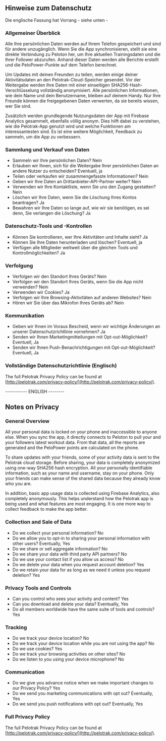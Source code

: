 ## Hinweise zum Datenschutz

Die englische Fassung hat Vorrang - siehe unten -

### Allgemeiner Überblick

Alle Ihre persönlichen Daten werden auf Ihrem Telefon gespeichert und sind für andere unzugänglich. Wenn Sie die App synchronisieren, stellt sie eine direkte Verbindung zu Peloton her, um Ihre aktuellen Trainingsdaten und die Ihrer Follower abzurufen. Anhand dieser Daten werden alle Berichte erstellt und die PeloPower-Punkte auf dem Telefon berechnet.

Um Updates mit deinen Freunden zu teilen, werden einige deiner Aktivitätsdaten an den Pelotrak-Cloud-Speicher gesendet. Vor der Weitergabe werden Ihre Daten mit einer einseitigen SHA256-Hash-Verschlüsselung vollständig anonymisiert. Alle persönlichen Informationen, wie dein Name und dein Benutzername, bleiben auf deinem Handy. Nur Ihre Freunde können die freigegebenen Daten verwerten, da sie bereits wissen, wer Sie sind.

Zusätzlich werden grundlegende Nutzungsdaten der App mit Firebase Analytics gesammelt, ebenfalls völlig anonym. Dies hilft dabei zu verstehen, wie die Pelotrak-App genutzt wird und welche Funktionen am interessantesten sind. Es ist eine weitere Möglichkeit, Feedback zu sammeln, um die App zu verbessern.

### Sammlung und Verkauf von Daten

* Sammeln wir Ihre persönlichen Daten? Nein
* Erlauben wir Ihnen, sich für die Weitergabe Ihrer persönlichen Daten an andere Nutzer zu entscheiden? Eventuell, ja
* Teilen oder verkaufen wir zusammengefasste Informationen? Nein
* Geben wir Ihre Daten an Drittanbieter-API-Partner weiter? Nein
* Verwenden wir Ihre Kontaktliste, wenn Sie uns den Zugang gestatten? Nein
* Löschen wir Ihre Daten, wenn Sie die Löschung Ihres Kontos beantragen? Ja
* Bewahren wir Ihre Daten so lange auf, wie wir sie benötigen, es sei denn, Sie verlangen die Löschung? Ja

### Datenschutz-Tools und -Kontrollen

* Können Sie kontrollieren, wer Ihre Aktivitäten und Inhalte sieht? Ja
* Können Sie Ihre Daten herunterladen und löschen? Eventuell, ja
* Verfügen alle Mitglieder weltweit über die gleichen Tools und Kontrollmöglichkeiten? Ja

### Verfolgung

* Verfolgen wir den Standort Ihres Geräts? Nein
* Verfolgen wir den Standort Ihres Geräts, wenn Sie die App nicht verwenden? Nein
* Verwenden wir Cookies? Ja
* Verfolgen wir Ihre Browsing-Aktivitäten auf anderen Websites? Nein
* Hören wir Sie über das Mikrofon Ihres Geräts ab? Nein

### Kommunikation

* Geben wir Ihnen im Voraus Bescheid, wenn wir wichtige Änderungen an unserer Datenschutzrichtlinie vornehmen? Ja
* Senden wir Ihnen Marketingmitteilungen mit Opt-out-Möglichkeit? Eventuell, Ja
* Senden wir Ihnen Push-Benachrichtigungen mit Opt-out-Möglichkeit? Eventuell, Ja

### Vollständige Datenschutzrichtlinie (Englisch)

The full Pelotrak Privacy Policy can be found at [http://pelotrak.com/privacy-policy/](http://pelotrak.com/privacy-policy/).

----------- ENGLISH --------

## Notes on Privacy

### General Overview

All your personal data is locked on your phone and inaccessible to anyone else. When you sync the app, it directly connects to Peloton to pull your and your followers latest workout data. From that data, all the reports are generated and the PeloPower points are calculated on the phone.

To share updates with your friends, some of your activity data is sent to the Pelotrak cloud storage. Before sharing, your data is completely anonymized using one-way SHA256 hash encryption. All your personally identifiable information, such as your name and username, stay on your phone. Only your friends can make sense of the shared data because they already know who you are.

In addition, basic app usage data is collected using Firebase Analytics, also completely anonymously. This helps understand how the Pelotrak app is being used and what features are most engaging. It is one more way to collect feedback to make the app better.

### Collection and Sale of Data

* Do we collect your personal information? No
* Do we allow you to opt-in to sharing your personal information with other users? Eventually, Yes
* Do we share or sell aggregate information? No
* Do we share your data with third party API partners? No
* Do we use your contact list if you allow us access? No
* Do we delete your data when you request account deletion? Yes
* Do we retain your data for as long as we need it unless you request deletion? Yes

### Privacy Tools and Controls

* Can you control who sees your activity and content? Yes
* Can you download and delete your data? Eventually, Yes
* Do all members worldwide have the same suite of tools and controls? Yes

### Tracking

* Do we track your device location? No
* Do we track your device location while you are not using the app? No
* Do we use cookies? Yes
* Do we track your browsing activities on other sites? No
* Do we listen to you using your device microphone? No

### Communication

* Do we give you advance notice when we make important changes to our Privacy Policy? Yes
* Do we send you marketing communications with opt out? Eventually, Yes
* Do we send you push notifications with opt out? Eventually, Yes

### Full Privacy Policy

The full Pelotrak Privacy Policy can be found at [http://pelotrak.com/privacy-policy/](http://pelotrak.com/privacy-policy/).

